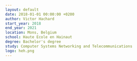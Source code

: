 ```yaml
---
layout: default
date: 2018-01-01 00:00:00 +0200
author: Victor Hachard
start_year: 2018
end_year: 2021
location: Mons, Belgium
school: Haute Ecole en Hainaut
degree: Bachelor's degree
study: Computer Systems Networking and Telecommunications
logo: heh.png
---
```

